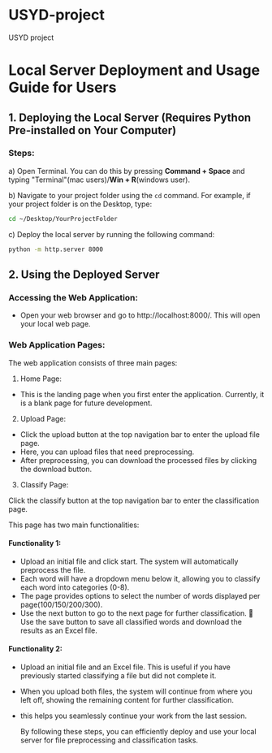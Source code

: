 # USYD-project
USYD project 


# Local Server Deployment and Usage Guide for Users

## 1. Deploying the Local Server (Requires Python Pre-installed on Your Computer)

### Steps:

a) Open Terminal. You can do this by pressing **Command + Space** and typing "Terminal"(mac users)/**Win + R**(windows user).

b) Navigate to your project folder using the `cd` command. For example, if your project folder is on the Desktop, type:

```bash
cd ~/Desktop/YourProjectFolder
```

c) Deploy the local server by running the following command:

```bash
python -m http.server 8000
```

## 2. Using the Deployed Server

### Accessing the Web Application:
- Open your web browser and go to http://localhost:8000/. This will open your local web page.

### Web Application Pages:

The web application consists of three main pages:
1. Home Page:
- This is the landing page when you first enter the application. Currently, it is a blank page for
future development.
2. Upload Page:
- Click the upload button at the top navigation bar to enter the upload file page.
- Here, you can upload files that need preprocessing.
- After preprocessing, you can download the processed files by clicking the download button.
3. Classify Page:
  
Click the classify button at the top navigation bar to enter the classification page.

This page has two main functionalities:
#### Functionality 1:
- Upload an initial file and click start. The system will automatically preprocess the file.
- Each word will have a dropdown menu below it, allowing you to classify each word into categories (0-8).
- The page provides options to select the number of words displayed per page(100/150/200/300).
- Use the next button to go to the next page for further classification.  Use the save button to save all classified words and download the results as an Excel file.

#### Functionality 2:
- Upload an initial file and an Excel file. This is useful if you have previously started classifying a file but did not complete it.
- When you upload both files, the system will continue from where you left off, showing the remaining content for further classification.
- this helps you seamlessly continue your work from the last session.

  By following these steps, you can efficiently deploy and use your local server for file preprocessing and classification tasks.
